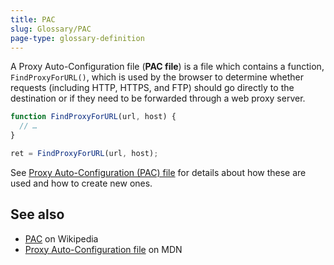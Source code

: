 ```yaml
---
title: PAC
slug: Glossary/PAC
page-type: glossary-definition
---
```


A Proxy Auto-Configuration file (**PAC file**) is a file which contains a function, `FindProxyForURL()`, which is used by the browser to determine whether requests (including HTTP, HTTPS, and FTP) should go directly to the destination or if they need to be forwarded through a web proxy server.

```js
function FindProxyForURL(url, host) {
  // …
}

ret = FindProxyForURL(url, host);
```

See [Proxy Auto-Configuration (PAC) file](/en-US/docs/Web/HTTP/Proxy_servers_and_tunneling/Proxy_Auto-Configuration_PAC_file) for details about how these are used and how to create new ones.

## See also

- [PAC](https://en.wikipedia.org/wiki/Proxy_auto-config) on Wikipedia
- [Proxy Auto-Configuration file](/en-US/docs/Web/HTTP/Proxy_servers_and_tunneling/Proxy_Auto-Configuration_PAC_file) on MDN
